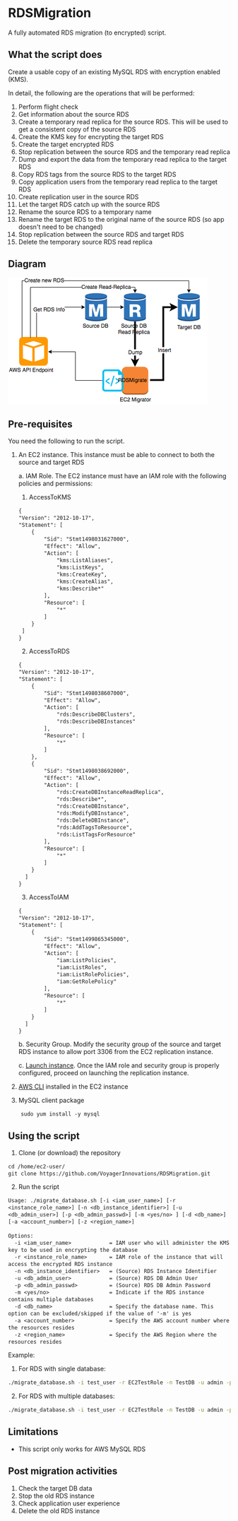 # RDSMigration
A fully automated RDS migration (to encrypted) script.

## What the script does
Create a usable copy of an existing MySQL RDS with encryption enabled (KMS).

In detail, the following are the operations that will be performed:
1. Perform flight check
2. Get information about the source RDS
3. Create a temporary read replica for the source RDS. This will be used to get a consistent copy of the source RDS
4. Create the KMS key for encrypting the target RDS
5. Create the target encrypted RDS
6. Stop replication between the source RDS and the temporary read replica
7. Dump and export the data from the temporary read replica to the target RDS
8. Copy RDS tags from the source RDS to the target RDS
9. Copy application users from the temporary read replica to the target RDS
10. Create replication user in the source RDS
11. Let the target RDS catch up with the source RDS
12. Rename the source RDS to a temporary name
13. Rename the target RDS to the original name of the source RDS (so app doesn't need to be changed)
14. Stop replication between the source RDS and target RDS
15. Delete the temporary source RDS read replica


## Diagram
![RDSMigrate Diagram](https://raw.githubusercontent.com/VoyagerInnovations/RDSMigration/master/images/rdsmigrate.png)

## Pre-requisites
You need the following to run the script.

1. An EC2 instance. This instance must be able to connect to both the source and target RDS

    a. IAM Role. The EC2 instance must have an IAM role with the following policies and permissions:
  
    1. AccessToKMS
    ```
    {
    "Version": "2012-10-17",
    "Statement": [
        {
            "Sid": "Stmt1498031627000",
            "Effect": "Allow",
            "Action": [
                "kms:ListAliases",
                "kms:ListKeys",
                "kms:CreateKey",
                "kms:CreateAlias",
                "kms:Describe*"
            ],
            "Resource": [
                "*"
            ]
        }
     ]
   }
   ```
    2. AccessToRDS 
    ```
    {
    "Version": "2012-10-17",
    "Statement": [
        {
            "Sid": "Stmt1498038607000",
            "Effect": "Allow",
            "Action": [
                "rds:DescribeDBClusters",
                "rds:DescribeDBInstances"
            ],
            "Resource": [
                "*"
            ]
        },
        {
            "Sid": "Stmt1498038692000",
            "Effect": "Allow",
            "Action": [
                "rds:CreateDBInstanceReadReplica",
                "rds:Describe*",
                "rds:CreateDBInstance",
                "rds:ModifyDBInstance",
                "rds:DeleteDBInstance",
                "rds:AddTagsToResource",
                "rds:ListTagsForResource"
            ],
            "Resource": [
                "*"
            ]
        }
      ]
    }
    ```
    3. AccessToIAM
    ```
    {
    "Version": "2012-10-17",
    "Statement": [
        {
            "Sid": "Stmt1499865345000",
            "Effect": "Allow",
            "Action": [
                "iam:ListPolicies",
                "iam:ListRoles",
                "iam:ListRolePolicies",
                "iam:GetRolePolicy"
            ],
            "Resource": [
                "*"
            ]
        }
      ]
    }
    ```


    b. Security Group. Modify the security group of the source and target RDS instance to allow port 3306 from the EC2 replication instance.

    c. [Launch instance](http://docs.aws.amazon.com/AWSEC2/latest/UserGuide/launching-instance.html). Once the IAM role and security group is properly configured, proceed on launching the replication instance.
    
    
2. [AWS CLI](https://aws.amazon.com/cli/) installed in the EC2 instance
3. MySQL client package
```
    sudo yum install -y mysql
```

## Using the script
1. Clone (or download) the repository
```
cd /home/ec2-user/
git clone https://github.com/VoyagerInnovations/RDSMigration.git
```

2. Run the script
```
Usage: ./migrate_database.sh [-i <iam_user_name>] [-r <instance_role_name>] [-n <db_instance_identifier>] [-u <db_admin_user>] [-p <db_admin_passwd>] [-m <yes/no> ] [-d <db_name>] [-a <account_number>] [-z <region_name>]

Options:
  -i <iam_user_name>            = IAM user who will administer the KMS key to be used in encrypting the database
  -r <instance_role_name>       = IAM role of the instance that will access the encrypted RDS instance
  -n <db_instance_identifier>   = (Source) RDS Instance Identifier
  -u <db_admin_user>            = (Source) RDS DB Admin User
  -p <db_admin_passwd>          = (Source) RDS DB Admin Password
  -m <yes/no>                   = Indicate if the RDS instance contains multiple databases
  -d <db_name>                  = Specify the database name. This option can be excluded/skipped if the value of '-m' is yes
  -a <account_number>           = Specify the AWS account number where the resources resides
  -z <region_name>              = Specify the AWS Region where the resources resides
```

Example:

1. For RDS with single database:
```bash
./migrate_database.sh -i test_user -r EC2TestRole -n TestDB -u admin -p admin1234 -m no -d testdb -a 123456789012 -z ap-southeast-1
```
2. For RDS with multiple databases:
```bash
./migrate_database.sh -i test_user -r EC2TestRole -n TestDB -u admin -p admin1234 -m yes -a 123456789012 -z ap-southeast-1
```

## Limitations
- This script only works for AWS MySQL RDS

## Post migration activities
1. Check the target DB data
2. Stop the old RDS instance
3. Check application user experience
4. Delete the old RDS instance 
